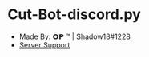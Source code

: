 # Cut-Bot-discord.py
- Made By: 𝗢𝗣 ™ | Shadow18#1228
- [Server Support](https://discord.gg/npKHwwQsCd)
